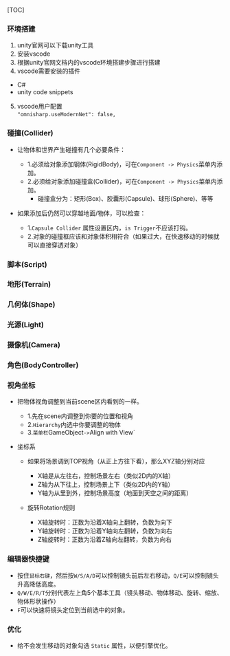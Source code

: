 [TOC]

### 环境搭建
1. unity官网可以下载unity工具
2. 安装vscode
3. 根据unity官网文档内的vscode环境搭建步骤进行搭建
4. vscode需要安装的插件
  * C# 
  * unity code snippets
5. vscode用户配置  
  `"omnisharp.useModernNet": false,`

### 碰撞(Collider)
* 让物体和世界产生碰撞有几个必要条件：
	* 1.必须给对象添加钢体(RigidBody)，可在`Component -> Physics`菜单内添加。
	* 2.必须给对象添加碰撞盒(Collider)，可在`Component -> Physics`菜单内添加。  
		* 碰撞盒分为：矩形(Box)、胶囊形(Capsule)、球形(Sphere)、等等

* 如果添加后仍然可以穿越地面/物体，可以检查：
	* 1.`Capsule Collider` 属性设置区内，`is Trigger`不应该打钩。
	* 2.对象的碰撞框应该和对象体积相符合（如果过大，在快速移动的时候就可以直接穿透对象）

### 脚本(Script)

### 地形(Terrain)

### 几何体(Shape)

### 光源(Light)

### 摄像机(Camera)

### 角色(BodyController)


### 视角坐标
* 把物体视角调整到当前scene区内看到的一样。
	* 1.先在scene内调整到你要的位置和视角
	* 2.`Hierarchy`内选中你要调整的物体
	* 3.`菜单栏`GameObject` -> `Align with View`
	
* 坐标系
	* 如果将场景调到TOP视角（从正上方往下看），那么XYZ轴分别对应
		* X轴是从左往右，控制场景左右（类似2D内的X轴）
		* Z轴为从下往上，控制场景上下（类似2D内的Y轴）
		* Y轴为从里到外，控制场景高度（地面到天空之间的距离）

	* 旋转Rotation规则
		* X轴旋转时：正数为沿着X轴向上翻转，负数为向下
		* Y轴旋转时：正数为沿着Y轴向左翻转，负数为向右
		* Z轴旋转时：正数为沿着Z轴向左翻转，负数为向右




### 编辑器快捷键
* 按住`鼠标右键`，然后按`W/S/A/D`可以控制镜头前后左右移动，`Q/E`可以控制镜头升高降低高度。
* `Q/W/E/R/T`分别代表左上角5个基本工具（镜头移动、物体移动、旋转、缩放、物体形状操作） 
* `F`可以快速将镜头定位到当前选中的对象。

### 优化
* 给不会发生移动的对象勾选 `Static` 属性，以便引擎优化。

